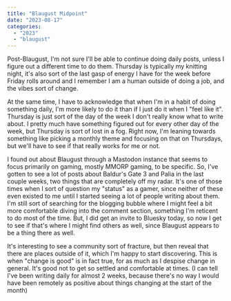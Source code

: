```yaml
---
title: "Blaugust Midpoint"
date: "2023-08-17"
categories: 
  - "2023"
  - "blaugust"
---
```


Post-Blaugust, I'm not sure I'll be able to continue doing daily posts, unless I figure out a different time to do them. Thursday is typically my knitting night, it's also sort of the last gasp of energy I have for the week before Friday rolls around and I remember I am a human outside of doing a job, and the vibes sort of change.

At the same time, I have to acknowledge that when I'm in a habit of doing something daily, I'm more likely to do it than if I just do it when I "feel like it". Thursday is just sort of the day of the week I don't really know what to write about. I pretty much have something figured out for every other day of the week, but Thursday is sort of lost in a fog. Right now, I'm leaning towards something like picking a monthly theme and focusing on that on Thursdays, but we'll have to see if that really works for me or not.

I found out about Blaugust through a Mastodon instance that seems to focus primarily on gaming, mostly MMORP gaming, to be specific. So, I've gotten to see a lot of posts about Baldur's Gate 3 and Palia in the last couple weeks, two things that are completely off my radar. It's one of those times when I sort of question my "status" as a gamer, since neither of these even existed to me until I started seeing a lot of people writing about them. I'm still sort of searching for the blogging bubble where I might feel a bit more comfortable diving into the comment section, something I'm reticent to do most of the time. But, I did get an invite to Bluesky today, so now I get to see if that's where I might find others as well, since Blaugust appears to be a thing there as well.

It's interesting to see a community sort of fracture, but then reveal that there are places outside of it, which I'm happy to start discovering. This is when "change is good" is in fact true, for as much as I despise change in general. It's good not to get so settled and comfortable at times. (I can tell I've been writing daily for almost 2 weeks, because there's no way I would have been remotely as positive about things changing at the start of the month)
